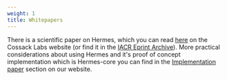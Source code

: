 ```yaml
---
weight: 1
title: Whitepapers
---
```


There is a scientific paper on Hermes, which you can read [here](https://www.cossacklabs.com/files/hermes-theory-paper-rev1.pdf) on the Cossack Labs website (or find it in the [IACR Eprint Archive](https://eprint.iacr.org/2018/200)). More practical considerations about using Hermes and it's proof of concept implementation which is Hermes-core you can find in the [Implementation paper](https://www.cossacklabs.com/hermes/implementing-hermes-based-systems/) section on our website.